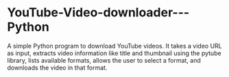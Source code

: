 # YouTube-Video-downloader---Python
A simple Python program to download YouTube videos. It takes a video URL as input, extracts video information like title and thumbnail using the pytube library, lists available formats, allows the user to select a format, and downloads the video in that format.
